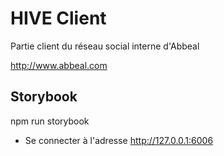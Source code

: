 # HIVE Client

Partie client du réseau social interne d'Abbeal

http://www.abbeal.com

## Storybook
npm run storybook
+ Se connecter à l'adresse http://127.0.0.1:6006

